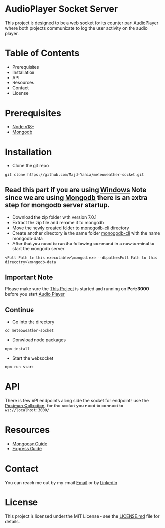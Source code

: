 # AudioPlayer Socket Server
This project is designed to be a web socket for its counter part [AudioPlayer](https://github.com/Majd-Yahia/meteoweather-player) where both projects communicate to log the user activity on the audio player.

# Table of Contents
- Prerequisites
- Installation
- API
- Resources
- Contact
- License

# Prerequisites
- [Node v18+ ](https://nodejs.org/en/download)
- [Mongodb](https://www.mongodb.com/download-center/community/releases)

# Installation
- Clone the git repo
```
git clone https://github.com/Majd-Yahia/meteoweather-socket.git
```

## Read this part if you are using [Windows](https://www.microsoft.com/en-jo/) Note since we are using [Mongodb](https://www.mongodb.com/download-center/community/releases) there is an extra step for mongodb server startup.
- Download the zip folder with version 7.0.1
- Extract the zip file and rename it to mongodb
- Move the newly created folder to [monogodb-cli](/mongodb-cli/) directory
- Create another directory in the same folder [monogodb-cli](/mongodb-cli/) with the name mongodb-data
- After that you need to run the following command in a new terminal to start the mongodb server
```
<Full Path to this executable>\mongod.exe --dbpath=<Full Path to this direcotry>\mongodb-data
```
## Important Note
Please make sure the [This Project](https://github.com/Majd-Yahia/meteoweather-socket) is started and running on **Port:3000** before you start [Audio Player](https://github.com/Majd-Yahia/meteoweather-player.git)

## Continue
- Go into the directory
```
cd meteoweather-socket
```
- Donwload node packages
```
npm install
```
- Start the websocket
```
npm run start
```

# API
There is few API endpoints along side the socket for endpoints use the [Postman Collection](./Meteoweather%20Server.postman_collection.json), 
for the socket you need to connect to ``` ws://localhost:3000/ ```

# Resources
- [Mongoose Guide](https://mongoosejs.com/docs/guide.html)
- [Express Guide](https://expressjs.com/en/starter/installing.html)

# Contact
You can reach me out by my email [Email](mailto:majd.m4a4@gmail.com) or by [LinkedIn](https://www.linkedin.com/in/majd-yahia/) 

# License
This project is licensed under the MIT License - see the [LICENSE.md](LICENSE.md) file for details.
